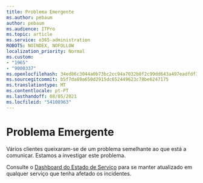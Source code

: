 ```yaml
---
title: Problema Emergente
ms.author: pebaum
author: pebaum
ms.audience: ITPro
ms.topic: article
ms.service: o365-administration
ROBOTS: NOINDEX, NOFOLLOW
localization_priority: Normal
ms.custom:
- "1965"
- "9000337"
ms.openlocfilehash: 34ed86c3044a0b73bc2cc94a7032b8f2c99dd643a497eadfdf3b26172c1200df
ms.sourcegitcommit: b5f7da89a650d2915dc652449623c78be6247175
ms.translationtype: MT
ms.contentlocale: pt-PT
ms.lasthandoff: 08/05/2021
ms.locfileid: "54108963"
---
```

# <a name="emerging-issue"></a>Problema Emergente

Vários clientes queixaram-se de um problema semelhante ao que está a comunicar. Estamos a investigar este problema.

Consulte o [Dashboard do Estado de Serviço](https://admin.microsoft.com/adminportal/home#/servicehealth) para se manter atualizado em qualquer serviço que tenha afetado os incidentes.